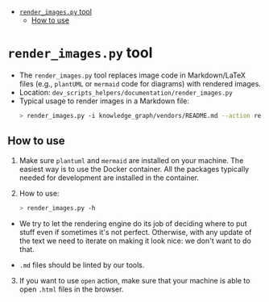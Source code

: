 

<!-- toc -->

- [`render_images.py` tool](#render_imagespy-tool)
  * [How to use](#how-to-use)

<!-- tocstop -->

# `render_images.py` tool

- The `render_images.py` tool replaces image code in Markdown/LaTeX files (e.g.,
  `plantUML` or `mermaid` code for diagrams) with rendered images.
- Location: `dev_scripts_helpers/documentation/render_images.py`
- Typical usage to render images in a Markdown file:
  ```bash
  > render_images.py -i knowledge_graph/vendors/README.md --action render
  ```

## How to use

1. Make sure `plantuml` and `mermaid` are installed on your machine. The easiest
   way is to use the Docker container. All the packages typically needed for
   development are installed in the container.

2. How to use:
   ```bash
   > render_images.py -h
   ```

- We try to let the rendering engine do its job of deciding where to put stuff
  even if sometimes it's not perfect. Otherwise, with any update of the text we
  need to iterate on making it look nice: we don't want to do that.

- `.md` files should be linted by our tools.

3. If you want to use `open` action, make sure that your machine is able to open
   `.html` files in the browser.
